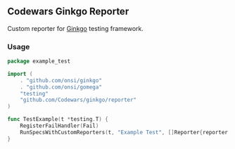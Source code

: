 ## Codewars Ginkgo Reporter

Custom reporter for [Ginkgo](http://onsi.github.io/ginkgo/) testing framework.

### Usage

```go
package example_test

import (
	. "github.com/onsi/ginkgo"
	. "github.com/onsi/gomega"
	"testing"
	"github.com/Codewars/ginkgo/reporter"
)

func TestExample(t *testing.T) {
	RegisterFailHandler(Fail)
	RunSpecsWithCustomReporters(t, "Example Test", []Reporter{reporter.New()})
}
```
